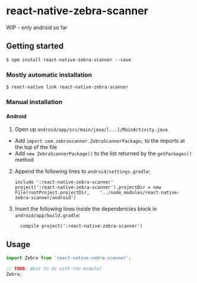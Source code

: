 
# react-native-zebra-scanner

WIP - only android so far

## Getting started

`$ npm install react-native-zebra-scanner --save`

### Mostly automatic installation

`$ react-native link react-native-zebra-scanner`

### Manual installation

#### Android

1. Open up `android/app/src/main/java/[...]/MainActivity.java`
  - Add `import com.zebrascanner.ZebraScannerPackage;` to the imports at the top of the file
  - Add `new ZebraScannerPackage()` to the list returned by the `getPackages()` method
2. Append the following lines to `android/settings.gradle`:
  	```
  	include ':react-native-zebra-scanner'
  	project(':react-native-zebra-scanner').projectDir = new File(rootProject.projectDir, 	'../node_modules/react-native-zebra-scanner/android')
  	```
3. Insert the following lines inside the dependencies block in `android/app/build.gradle`:
  	```
      compile project(':react-native-zebra-scanner')
  	```

## Usage
```javascript
import Zebra from 'react-native-zebra-scanner';

// TODO: What to do with the module?
Zebra;
```
  